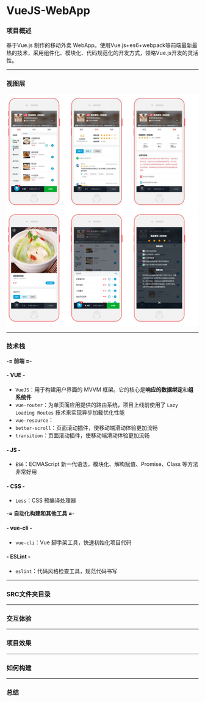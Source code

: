 # VueJS-WebApp

### 项目概述 
基于Vue.js 制作的移动外卖 WebApp。使用Vue.js+es6+webpack等前端最新最热的技术，采用组件化、模块化、代码规范化的开发方式，领略Vue.js开发的灵活性。
  
---
### 视图层 
![视图层预览](https://github.com/EricWeii/IMG/blob/master/preview/%E6%89%8B%E6%9C%BA%E6%95%88%E6%9E%9C%E5%9B%BE2-T2.jpg)
![视图层预览](https://github.com/EricWeii/IMG/blob/master/preview/%E6%89%8B%E6%9C%BA%E6%95%88%E6%9E%9C%E5%9B%BE3.jpg)

---
### 技术栈 

**-= 前端 =-**
#### - VUE -

- `VueJS`：用于构建用户界面的 MVVM 框架。它的核心是**响应的数据绑定**和**组系统件**
- `vue-router`：为单页面应用提供的路由系统，项目上线前使用了 `Lazy Loading Routes` 技术来实现异步加载优化性能
- `vue-resource`：
- `better-scroll`：页面滚动插件，使移动端滑动体验更加流畅
- `transition`：页面滚动插件，使移动端滑动体验更加流畅

#### - JS -
- `ES6`：ECMAScript 新一代语法，模块化、解构赋值、Promise、Class 等方法非常好用
#### - CSS -

- `Less`：CSS 预编译处理器

**-= 自动化构建和其他工具 =-**
#### - vue-cli -
- `vue-cli`：Vue 脚手架工具，快速初始化项目代码

#### - ESLint -
- `eslint`：代码风格检查工具，规范代码书写
---
### SRC文件夹目录 

---
### 交互体验 

---
### 项目效果 

---
### 如何构建 

---
### 总结 










